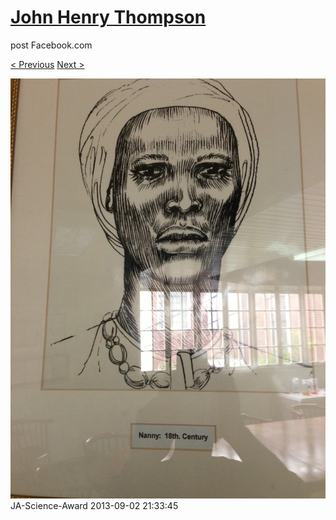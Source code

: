 # [John Henry Thompson](../README.md)
post Facebook.com

[< Previous](2013-09-02-32.md) [Next >](2013-09-02-34.md)

[![](../media/2013-09-02/JA-Science-Award-22.jpg)](../README.md)
JA-Science-Award
2013-09-02 21:33:45